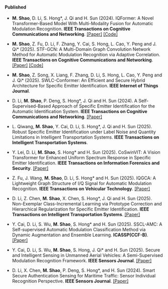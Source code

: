 #### Published

- <strong>M. Shao</strong>, D. Li, S. Hong*, J. Qi and H. Sun (2024). IQFormer: A Novel Transformer-Based Model With Multi-Modality Fusion for Automatic Modulation Recognition. <strong>IEEE Transactions on Cognitive Communications and Networking</strong>. [[Paper]](https://doi.org/10.1109/TCCN.2024.3485118) [[Code]](https://github.com/WestdoorSad/IQFormer)

- <strong>M. Shao</strong>, Z. Fu, D. Li, F. Zhang, Y. Cai, S. Hong, L. Cao, Y. Peng and J. Qi* (2025). STF-GCN: A Multi-Domain Graph Convolution Network Method for Automatic Modulation Recognition via Adaptive Correlation. <strong>IEEE Transactions on Cognitive Communications and Networking</strong>. [[Paper]](https://doi.org/10.1109/TCCN.2025.3598243) [[Code]](https://github.com/WestdoorSad/STF-GCN)

- <strong>M. Shao</strong>, Z. Song, X. Liang, F. Zhang, D. Li, S. Hong, L. Cao, Y. Peng and J. Qi* (2025). SWLC-Conformer: An Efficient and Secure Hybrid Architecture for Specific Emitter Identification. <strong>IEEE Internet of Things Journal</strong>.

- D. Li, <strong>M. Shao</strong>, P. Deng, S. Hong*, J. Qi and H. Sun (2024). A Self-Supervised-Based Approach of Specific Emitter Identification for the Automatic Identification System. <strong>IEEE Transactions on Cognitive Communications and Networking</strong>. [[Paper]](https://doi.org/10.1109/TCCN.2024.3476491)

- L. Qiwang, <strong>M. Shao</strong>, Y. Cai, D. Li, S. Hong*, J. Qi and H. Sun (2025). Robust Specific Emitter Identification under Label Noise and Quantity Limitations in Intelligent Transportation Systems. <strong>IEEE Transactions on Intelligent Transportation Systems</strong>.

- Y. Lei, D. Li, <strong>M. Shao</strong>, S. Hong* and H. Sun (2025). CoSwinVIT: A Vision Transformer for Enhanced Uniform Spectrum Response in Specific Emitter Identification. <strong>IEEE Transactions on Information Forensics and Security</strong>. [[Paper]](https://doi.org/10.1109/TIFS.2025.3565999)

- Z. Fu, J. Wang, <strong>M. Shao</strong>, D. Li, S. Hong* and H. Sun (2025). IQGCA: A Lightweight Graph Structure of I/Q Signal for Automatic Modulation Recognition. <strong>IEEE Transactions on Vehicular Technology</strong>. [[Paper]](https://doi.org/10.1109/TVT.2025.3591935)

- D. Li, Z. Chen, <strong>M. Shao</strong>, X. Chen, S. Hong*, J. Qi and H. Sun (2025). Non-Exemplar Class-Incremental Learning via Prototype Correction and Hierarchical Regularization for Specific Emitter Identification. <strong>IEEE Transactions on Intelligent Transportation Systems</strong>. [[Paper]](https://doi.org/10.1109/TITS.2025.3559174)

- Y. Cai, D. Li, S. Wu, <strong>M. Shao</strong>, S. Hong* and H. Sun (2025). SSCL-AMC: A Self-supervised Automatic Modulation Classification Method via Dynamic Augmentation and Ensemble Learning. <strong>ICASSP(CCF-B)</strong>. [[Paper]](https://doi.org/10.1109/ICASSP49660.2025.10890093)

- Y. Cai, D. Li, S. Wu, <strong>M. Shao</strong>, S. Hong, J. Qi* and H. Sun (2025). Secure and Intelligent Sensing in Unmanned Aerial Vehicles: A Semi-Supervised Modulation Recognition Framework. <strong>IEEE Sensors Journal</strong>. [[Paper]](https://doi.org/10.1109/JSEN.2024.3521502)

- D. Li, X. Chen, <strong>M. Shao</strong>, P. Deng, S. Hong*, and H. Sun (2024). Smart Secure Authentication Sensing for Maritime Traffic: Sensor Individual Recognition Perspective. <strong>IEEE Sensors Journal</strong>. [[Paper]](https://doi.org/10.1109/JSEN.2024.3414862)


